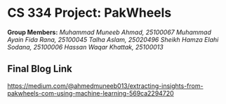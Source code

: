 # CS 334 Project: PakWheels

**Group Members:**
*Muhammad Muneeb Ahmad, 25100067*
*Muhammad Ayain Fida Rana, 25100045*
*Talha Aslam, 25020496*
*Sheikh Hamza Elahi Sodana, 25100006*
*Hassan Waqar Khattak, 25100013*

## Final Blog Link
https://medium.com/@ahmedmuneeb013/extracting-insights-from-pakwheels-com-using-machine-learning-569ca2294720
